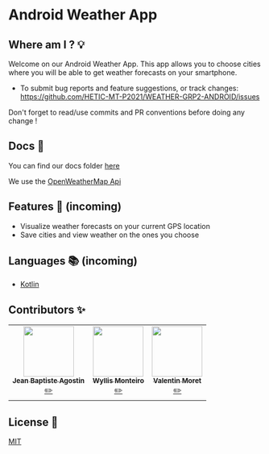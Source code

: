 # Android Weather App

## Where am I ? 💡

Welcome on our Android Weather App. This app allows you to choose cities where you will be able to get weather forecasts on your smartphone.

- To submit bug reports and feature suggestions, or track changes:
  https://github.com/HETIC-MT-P2021/WEATHER-GRP2-ANDROID/issues

Don't forget to read/use commits and PR conventions before doing any change !

## Docs 📄

You can find our docs folder [here](https://github.com/HETIC-MT-P2021/WEATHER-GRP2-ANDROID/tree/master/docs)

We use the [OpenWeatherMap Api](https://openweathermap.org/current)

## Features 📘 (incoming)

- Visualize weather forecasts on your current GPS location
- Save cities and view weather on the ones you choose

## Languages 📚 (incoming)

- [Kotlin](https://kotlinlang.org/)

## Contributors ✨

<table>
  <tr>
    <td align="center"><a href="https://github.com/jibe0123"><img src="https://avatars.githubusercontent.com/u/13694014?s=400&u=979e9cdf62bcebe3e97740f83768fb41c8984a70&v=4" width="100px;" alt=""/><br /><sub><b>Jean Baptiste Agostin</b></sub></a><br /><a href="https://github.com/jibe0123" title="Developper">✏️</a>
    <td align="center"><a href="https://github.com/wyllisMonteiro"><img src="https://avatars2.githubusercontent.com/u/36091415?s=400&v=4" width="100px;" alt=""/><br /><sub><b>Wyllis Monteiro</b></sub></a><br /><a href="https://github.com/wyllisMonteiro" title="Developper">✏️</a>
    <td align="center"><a href="https://github.com/valmrt77"><img src="https://avatars0.githubusercontent.com/u/36480710?v=4" width="100px;" alt=""/><br /><sub><b>Valentin Moret</b></sub></a><br /><a href="https://github.com/valmrt77" title="Developper">✏️</a></td>
  </tr>
</table>

## License 📑

[MIT](https://github.com/HETIC-MT-P2021/WEATHER-GRP2-ANDROID/master/LICENSE)
